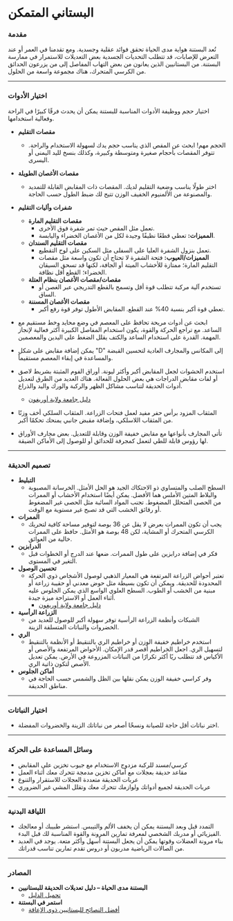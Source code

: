 # البستاني المتمكن

### مقدمة

تُعد البستنة هواية مدى الحياة تحقق فوائد عقلية وجسدية. ومع تقدمنا في العمر أو عند التعرض للإصابات، قد تتطلب التحديات الجسدية بعض التعديلات للاستمرار في ممارسة البستنة. من البستانيين الذين يعانون من بعض التهاب المفاصل إلى من يزرعون الحدائق من الكرسي المتحرك، هناك مجموعة واسعة من الحلول.

---

### اختيار الأدوات

اختيار حجم ووظيفة الأدوات المناسبة للبستنة يمكن أن يحدث فرقًا كبيرًا في الراحة وفعالية استخدامها.


- **مقصات التقليم**
  - الحجم مهم! ابحث عن المقص الذي يناسب حجم يدك لسهولة الاستخدام والراحة. تتوفر المقصات بأحجام صغيرة ومتوسطة وكبيرة، وكذلك بنسخ لليد اليمنى أو اليسرى.
- **مقصات الأغصان الطويلة**
  - اختر طولًا يناسب وضعية التقليم لديك. المقصات ذات المقابض القابلة للتمديد والمصنوعة من الألمنيوم الخفيف الوزن تتيح لك ضبط الطول حسب الحاجة.
- **شفرات وأليات التقليم**
  - **مقصات التقليم المارة**
    - تعمل مثل المقص حيث تمر شفرة فوق الأخرى.
    - **المميزات:** تعطي قطعًا نظيفًا وجيدة لكل من الأغصان الخضراء واليابسة.
  - **مقصات التقليم السندان**
    - تعمل بنزول الشفرة العليا على السفلى مثل السكين على لوح التقطيع.
    - **المميزات/العيوب:** فتحة الشفرة لا تحتاج أن تكون واسعة مثل مقصات التقليم المارة؛ ممتازة للأخشاب الميتة أو الجافة، لكنها قد تسحق السيقان الخضراء؛ القطع أقل نظافة.
  - **مقصات/مقصات الأغصان بنظام العتلة**
    - تستخدم آلية مركبة تتطلب قوة أقل وتسمح بالقطع التدريجي عبر الغصن أو الساق.
  - **مقصات الأغصان المسننة**
    - تعطي قوة أكبر بنسبة 40% عند القطع. المقابض الأطول توفر قوة رفع أكبر.


- ابحث عن أدوات مريحة تحافظ على المعصم في وضع محايد وخط مستقيم مع الساعد. مع تراجع الحركة والقوة، يكون استخدام المفاصل الكبيرة أكثر فعالية لإنجاز المهمة. القدرة على استخدام الساعد والكتف يقلل الضغط على اليدين والمعصمين.
- يمكن إضافة مقابض على شكل "D" إلى المكانس والمجارف العادية لتحسين القبضة والمساعدة في إبقاء المعصم مستقيماً.
- استخدم الحشوات لجعل المقابض أكبر وأكثر ليونة. أوراق الفوم المثبتة بشريط لاصق أو لفات مقابض الدراجات هي بعض الحلول الفعالة. هناك العديد من الطرق لتعديل أدوات الحديقة لتناسب مشاكل الظهر والركبة والورك واليد والذراع.  
  - [دليل جامعة ولاية أوريغون](https://catalog.extension.oregonstate.edu/sites/catalog/files/project/pdf/em8504.pdf)
- المثقاب المزود برأس حفر مفيد لعمل فتحات الزراعة. المثقاب السلكي أخف وزنًا من المثقاب اللاسلكي، وإضافة مقبض جانبي يمنحك تحكمًا أكبر.
- تأتي المجارف بأنواعها مع مقابض خفيفة الوزن وقابلة للتعديل. بعض مجارف الأوراق لها رؤوس قابلة للطي لتعمل كمجرفة للحدائق أو للوصول إلى الأماكن الضيقة.

---

### تصميم الحديقة

- **التبليط**
  - السطح الصلب والمتساوي ذو الاحتكاك الجيد هو الحل الأمثل. الخرسانة المصبوبة والبلاط المتين الأملس هما الأفضل. يمكن أيضًا استخدام الأخشاب أو الممرات من الحصى المتحلل المضغوط. تجنب المواد السائبة مثل الحصى غير المضغوط أو رقائق الخشب التي قد تصبح غير مستوية مع الوقت.
- **الممرات**
  - يجب أن تكون الممرات بعرض لا يقل عن 36 بوصة لتوفير مساحة كافية لتحريك الكرسي المتحرك أو المشاية، لكن 48 بوصة هو الأمثل. حافظ على الممرات خالية من العوائق.
- **الدرابزين**
  - فكر في إضافة درابزين على طول الممرات. ضعها عند الدرج أو الخطوات قبل التغير في المستوى.
- **تحسين الوصول**
  - تعتبر أحواض الزراعة المرتفعة هي المعيار الذهبي لوصول الأشخاص ذوي الحركة المحدودة للحديقة. ويمكن أن تكون بسيطة مثل حوض معدني أو حقيبة زراعة أو مبنية من الخشب أو الطوب. السطح العلوي الواسع الذي يمكن الجلوس عليه أثناء العمل أو الاستراحة ميزة جيدة.  
    - [دليل جامعة ولاية أوريغون](https://catalog.extension.oregonstate.edu/fs270)
- **الزراعة الرأسية**
  - الشبكات وأنظمة الزراعة الرأسية توفر سهولة أكبر للوصول للعديد من الخضروات والنباتات المتسلقة الزينة.
- **الري**
  - استخدم خراطيم خفيفة الوزن أو خراطيم الري بالتنقيط أو الأنظمة بالتنقيط لتسهيل الري. اجعل الخراطيم أقصر قدر الإمكان. الأحواض المرتفعة والأصص أو الأكياس قد تتطلب ريًا أكثر تكرارًا من النباتات المزروعة في الأرض. يمكن تعديل الأصص لتكون ذاتية الري.
- **أماكن الجلوس**
  - وفر كراسي خفيفة الوزن يمكن نقلها بين الظل والشمس حسب الحاجة في مناطق الحديقة.

---

### اختيار النباتات

- اختر نباتات أقل حاجة للصيانة ونسخًا أصغر من نباتاتك الزينة والخضروات المفضلة.

---

### وسائل المساعدة على الحركة

- كرسي/مسند للركبة مزدوج الاستخدام مع جيوب تخزين على المقابض
- مقاعد حديقة بعجلات مع أماكن تخزين مدمجة تتحرك معك أثناء العمل
- عربات الحديقة متعددة العجلات للاستقرار والتنوع
- عربات الحديقة لجميع أدواتك ولوازمك تتحرك معك وتقلل المشي غير الضروري

---

### اللياقة البدنية

- التمدد قبل وبعد البستنة يمكن أن يخفف الألم والتيبس. استشر طبيبك أو معالجك الفيزيائي أو مدربك الشخصي لمعرفة تمارين المرونة والقوة المناسبة لك قبل البدء.
- بناء مرونة العضلات وقوتها يمكن أن يجعل البستنة أسهل وأكثر متعة. يوجد في العديد من الصالات الرياضية مدربون أو دروس تقدم تمارين تناسب قدراتك.

---

### المصادر

- **البستنة مدى الحياة – دليل تعديلات الحديقة للبستانيين**  
  - [تحميل الدليل](https://s3.wp.wsu.edu/uploads/sites/2079/2015/12/GFL-booklet-complete.pdf)
- **استمر في البستنة**  
  - [أفضل النصائح للبستانيين ذوي الإعاقة](https://www.carryongardening.org.uk/top-tips-for-disabled-gardeners.aspx)
